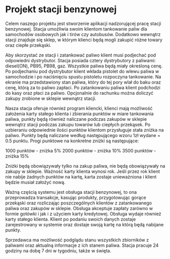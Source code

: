 # Projekt stacji benzynowej

Celem naszego projektu jest stworzenie aplikacji nadzorującej pracę stacji benzynowej. Stacja umożliwia swoim klientom tankowanie paliw dla samochodów osobowych jak i tirów czy autobusów. Dodatkowo wewnątrz stacji znajduje się sklep, w którym klienci będą mogli zakupić różne towary oraz ciepłe przekąski.

Aby skorzystać ze stacji i zatankować paliwo klient musi podjechać pod odpowiedni dystrybutor. Stacja posiada cztery dystrybutory z paliwami: diesel(ON), PB95, PB98, gaz. Wszystkie paliwa będą miały określoną cenę. Po podjechaniu pod dystrybutor klient wkłada pistolet do wlewu paliwa w samochodzie i po naciśnięciu spustu pistoletu rozpoczyna tankowanie. Na ekranie ma przedstawiony stan paliwa, który do tej pory wlał do baku oraz cenę, którą za to paliwo zapłaci. Po zatankowaniu paliwa klient podchodzi do kasy oraz płaci za paliwo. Opcjonalnie do rachunku można doliczyć zakupy zrobione w sklepie wewnątrz stacji.

Nasza stacja oferuje również program kliencki, klienci mają możliwość założenia karty stałego klienta i zbierania punktów w miare tankowania paliwa, punkty będą również naliczane podczas zakupów w sklepie wewnątrz stacji podczas zakupu towarów lub ciepłych przekąsek. Po uzbieraniu odpowiednie ilości punktów klientom przysługuje stała zniżka na paliwo. Punkty będą naliczane według następującego wzoru 1zł wydane = 0.5 punktu. Progi punktowe na konkretne zniżki są następujące:

1000 punktów - zniżka 5%
2000 punktów - zniżka 10%
3500 punktów - zniżka 15%

Zniżki będą obowiązywały tylko na zakup paliwa, nie będą obowiązywały na zakupy w sklepie. Ważność karty klienta wynosi rok. Jeśli przez rok klient nie nabije żadnych punktów na kartę, karta zostaje unieważniona i klient będzie musiał założyć nową.

Ważną częścią systemu jest obsługa stacji benzynowej, to ona przeprowadza transakcje, kasując produkty, przygotowując gorące przekąski oraz rozliczając poszczególnych klientów z zatankowanego paliwa oraz zakupów w sklepie. Obsługa akceptuje zapłaty zarówno w formie gotówki i jak i z użyciem karty kredytowej. Obsługa wydaje również karty stałego klienta. Klient po podaniu swoich danych zostaje zarejestrowany w systemie oraz dostaje swoją kartę na którą będą nabijane punkty. 

Sprzedawca ma możliwość podglądu stanu wszystkich zbiorników z paliwami oraz aktualną informacje z ich stanem paliwa. Stacja pracuje 24 godziny na dobę 7 dni w tygodniu, także w święta.
